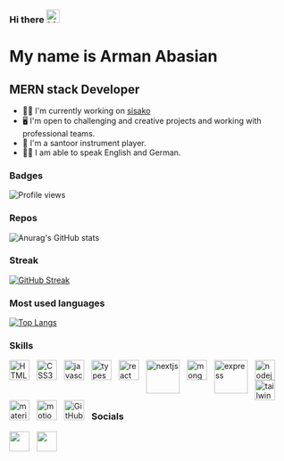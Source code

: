 ### Hi there  <img src="https://user-images.githubusercontent.com/1303154/88677602-1635ba80-d120-11ea-84d8-d263ba5fc3c0.gif" width="24px" alt="hi">

My name is Arman Abasian
===============================

MERN stack Developer
-----------------------------

*   👨‍💼  I'm currently working on [sisako](https://sisako2002.com) 
*   🖥️ I'm open to challenging and creative projects and working with professional teams.
*   🎼  I'm a santoor instrument player.
*   👨‍💼  I am able to speak English and German.
### Badges
![Profile views](https://gpvc.arturio.dev/Arman-Abbasian)

### Repos
![Anurag's GitHub stats](https://github-readme-stats.vercel.app/api?username=Arman-Abbasian&theme=blueberry&show_icons=true)
### Streak
[![GitHub Streak](http://github-readme-streak-stats.herokuapp.com?user=Arman-Abbasian&theme=blueberry)](https://git.io/streak-stats)
### Most used languages
[![Top Langs](https://github-readme-stats.vercel.app/api/top-langs/?username=Arman-Abbasian&theme=blueberry&langs_count=8)](https://github.com/anuraghazra/github-readme-stats)

                  
### Skills

<img src="https://cdn.jsdelivr.net/gh/devicons/devicon/icons/html5/html5-original.svg" width="36"  alt="HTML5" style="padding-right:10px;" align="left"  />
  <img src="https://cdn.jsdelivr.net/gh/devicons/devicon/icons/css3/css3-original.svg" width="36"  alt="CSS3" style="padding-right:10px;" align="left" />
  <img src="https://cdn.jsdelivr.net/gh/devicons/devicon/icons/javascript/javascript-original.svg" width="36" alt="javascript" style="padding-right:10px;" align="left" />
  <img src="https://upload.wikimedia.org/wikipedia/commons/thumb/4/4c/Typescript_logo_2020.svg/1200px-Typescript_logo_2020.svg.png" width="36" alt="typescript" style="padding-right:10px;" align="left" />
  <img src="https://cdn.jsdelivr.net/gh/devicons/devicon/icons/react/react-original.svg" width="36"  alt="react" style="padding-right:10px;" align="left"/>
 <img src="https://upload.wikimedia.org/wikipedia/commons/thumb/8/8e/Nextjs-logo.svg/1280px-Nextjs-logo.svg.png" width="60" alt="nextjs" style="padding-right:10px;" align="left" />
 <img src="https://cdn.jsdelivr.net/gh/devicons/devicon/icons/mongodb/mongodb-original.svg" width="36" alt="mongodb" style="padding-right:10px;" align="left" />
  <img src="https://w7.pngwing.com/pngs/545/451/png-transparent-node-js-express-js-javascript-solution-stack-web-application-others-angle-text-rectangle-thumbnail.png" width="60" alt="express" style="padding-right:10px;" align="left" />
  <img src="https://cdn.jsdelivr.net/gh/devicons/devicon/icons/nodejs/nodejs-original.svg" width="36" alt="nodejs" style="padding-right:10px;" align="left" />
  <img src="https://upload.wikimedia.org/wikipedia/commons/thumb/d/d5/Tailwind_CSS_Logo.svg/2048px-Tailwind_CSS_Logo.svg.png" width="36" alt="tailwind" style="padding-right:10px;" align="left" />
  <img src="https://mui.com/static/logo.png" width="36"  alt="materialui" style="padding-right:10px;" align="left" />
  <img src="https://user-images.githubusercontent.com/38039349/60953119-d3c6f300-a2fc-11e9-9596-4978e5d52180.png"  alt="motion" width="36" alt="Terminal"  style="padding-right:10px;" align="left" />
  <img src="https://user-images.githubusercontent.com/3369400/139447912-e0f43f33-6d9f-45f8-be46-2df5bbc91289.png"  width="36px" alt="GitHub" style="padding-right:10px;" align="left" />
  <br />
  <br />
  <br />
  <br />
  
### Socials
 <a href="https://www.linkedin.com/in/armanabasian" target="_blank" rel="noreferrer" style="padding-right:10px;" align="left"><img src="https://raw.githubusercontent.com/danielcranney/readme-generator/main/public/icons/socials/linkedin.svg" width="36" height="36" style="padding-right:10px;" align="left" /></a>
  <a href="mailto:abasian.arman@gmail.com" target="_blank" rel="noreferrer" style="padding-right:10px;" align="left" width="36"><img src="https://upload.wikimedia.org/wikipedia/commons/thumb/7/7e/Gmail_icon_%282020%29.svg/1024px-Gmail_icon_%282020%29.svg.png" width="36" height="36" style="padding-right:10px;" align="left" /></a>
 
